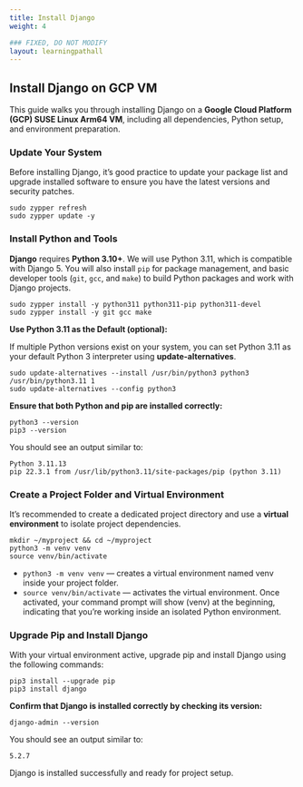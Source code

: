 ```yaml
---
title: Install Django
weight: 4

### FIXED, DO NOT MODIFY
layout: learningpathall
---
```


## Install Django on GCP VM
This guide walks you through installing Django on a **Google Cloud Platform (GCP) SUSE Linux Arm64 VM**, including all dependencies, Python setup, and environment preparation.

### Update Your System
Before installing Django, it’s good practice to update your package list and upgrade installed software to ensure you have the latest versions and security patches.

```console
sudo zypper refresh
sudo zypper update -y
```

### Install Python and Tools
**Django** requires **Python 3.10+**. We will use Python 3.11, which is compatible with Django 5.
You will also install `pip` for package management, and basic developer tools (`git`, `gcc`, and `make`) to build Python packages and work with Django projects.
```console
sudo zypper install -y python311 python311-pip python311-devel 
sudo zypper install -y git gcc make
```

**Use Python 3.11 as the Default (optional):**

If multiple Python versions exist on your system, you can set Python 3.11 as your default Python 3 interpreter using **update-alternatives**.

```console
sudo update-alternatives --install /usr/bin/python3 python3 /usr/bin/python3.11 1
sudo update-alternatives --config python3
```

**Ensure that both Python and pip are installed correctly:**

```console
python3 --version
pip3 --version
```

You should see an output similar to:
```output
Python 3.11.13
pip 22.3.1 from /usr/lib/python3.11/site-packages/pip (python 3.11)
```

### Create a Project Folder and Virtual Environment
It’s recommended to create a dedicated project directory and use a **virtual environment** to isolate project dependencies.

```console
mkdir ~/myproject && cd ~/myproject
python3 -m venv venv
source venv/bin/activate
```
- `python3 -m venv venv` — creates a virtual environment named venv inside your project folder.
- `source venv/bin/activate` — activates the virtual environment.
Once activated, your command prompt will show (venv) at the beginning, indicating that you’re working inside an isolated Python environment.

### Upgrade Pip and Install Django
With your virtual environment active, upgrade pip and install Django using the following commands:

```console
pip3 install --upgrade pip
pip3 install django
```

**Confirm that Django is installed correctly by checking its version:**

```console
django-admin --version
```

You should see an output similar to:
```output
5.2.7
```
Django is installed successfully and ready for project setup.
